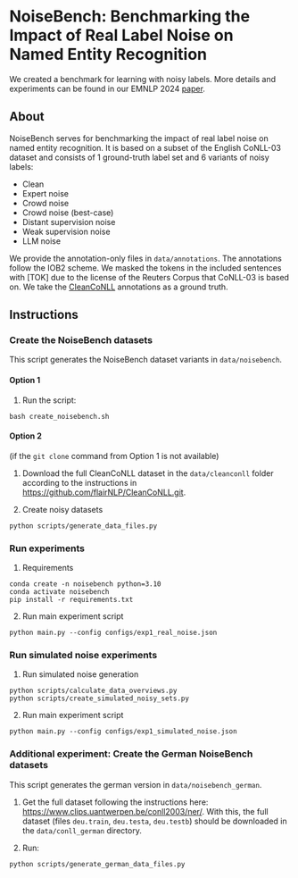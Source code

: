 # NoiseBench: Benchmarking the Impact of Real Label Noise on Named Entity Recognition

We created a benchmark for learning with noisy labels. More details and experiments can be found in our EMNLP 2024 [paper](https://arxiv.org/abs/2405.07609). 

## About

NoiseBench serves for benchmarking the impact of real label noise on named entity recognition. It is based on a subset of the English CoNLL-03 dataset and consists of 1 ground-truth label set and 6 variants of noisy labels:

- Clean
- Expert noise
- Crowd noise
- Crowd noise (best-case)
- Distant supervision noise
- Weak supervision noise
- LLM noise

We provide the annotation-only files in ```data/annotations```. The annotations follow the IOB2 scheme. We masked the tokens in the included sentences with [TOK] due to the license of the Reuters Corpus that CoNLL-03 is based on. We take the [CleanCoNLL](https://aclanthology.org/2023.emnlp-main.533.pdf) annotations as a ground truth. 

## Instructions

### Create the NoiseBench datasets

This script generates the NoiseBench dataset variants in ``data/noisebench``.

#### Option 1

1. Run the script:

``` 
bash create_noisebench.sh
```

#### Option 2 
(if the ```git clone``` command from Option 1 is not available)

1. Download the full CleanCoNLL dataset in the ```data/cleanconll``` folder according to the instructions in https://github.com/flairNLP/CleanCoNLL.git.

2. Create noisy datasets
``` 
python scripts/generate_data_files.py
```

### Run experiments

1. Requirements
```
conda create -n noisebench python=3.10
conda activate noisebench
pip install -r requirements.txt
```

2. Run main experiment script
```
python main.py --config configs/exp1_real_noise.json
```

### Run simulated noise experiments

1. Run simulated noise generation
```
python scripts/calculate_data_overviews.py
python scripts/create_simulated_noisy_sets.py
```

2. Run main experiment script
```
python main.py --config configs/exp1_simulated_noise.json
```


### Additional experiment: Create the German NoiseBench datasets

This script generates the german version in ``data/noisebench_german``.

1. Get the full dataset following the instructions here: https://www.clips.uantwerpen.be/conll2003/ner/. With this, the full dataset (files ```deu.train```, ```deu.testa```, ```deu.testb```) should be downloaded in the ```data/conll_german``` directory.

2. Run:

``` 
python scripts/generate_german_data_files.py
```
